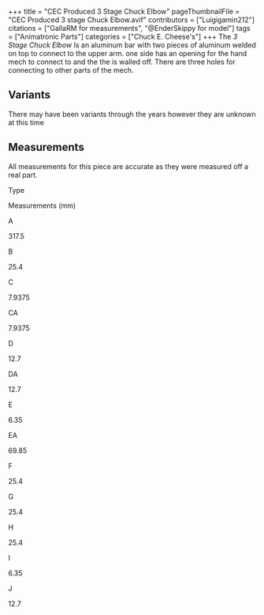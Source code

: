 +++
title = "CEC Produced 3 Stage Chuck Elbow"
pageThumbnailFile = "CEC Produced 3 stage Chuck Elbow.avif"
contributors = ["Luigigamin212"]
citations = ["GallaRM for measurements", "@EnderSkippy for model"]
tags = ["Animatronic Parts"]
categories = ["Chuck E. Cheese's"]
+++
The *3 Stage Chuck Elbow* Is an aluminum bar with two pieces of aluminum welded on top to connect to the upper arm. one side has an opening for the hand mech to connect to and the the is walled off. There are three holes for connecting to other parts of the mech.

## Variants

There may have been variants through the years however they are unknown at this time

## Measurements

All measurements for this piece are accurate as they were measured off a real part.

Type

Measurements (mm)

A

317.5

B

25.4

C

7.9375

CA

7.9375

D

12.7

DA

12.7

E

6.35

EA

69.85

F

25.4

G

25.4

H

25.4

I

6.35

J

12.7
